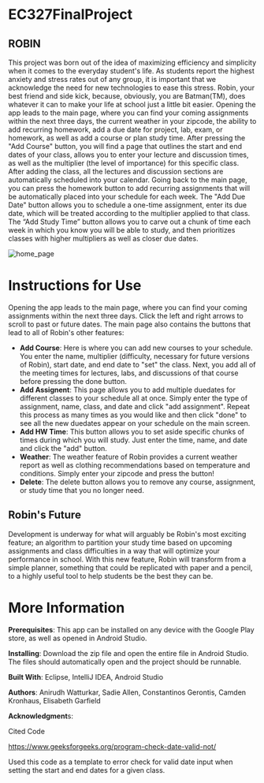 # EC327FinalProject

## ROBIN
This project was born out of the idea of maximizing efficiency and simplicity when it comes to the everyday student's life. As students report the highest anxiety and stress rates out of any group, it is important that we acknowledge the need for new technologies to ease this stress. Robin, your best friend and side kick, because, obviously, you are Batman(TM), does whatever it can to make your life at school just a little bit easier. Opening the app leads to the main page, where you can find your coming assignments within the next three days, the current weather in your zipcode, the ability to add recurring homework, add a due date for project, lab, exam, or homework, as well as add a course or plan study time. After pressing the "Add Course" button, you will find a page that outlines the start and end dates of your class, allows you to enter your lecture and discussion times, as well as the multiplier (the level of importance) for this specific class. After adding the class, all the lectures and discussion sections are automatically scheduled into your calendar. Going back to the main page, you can press the homework button to add recurring assignments that will be automatically placed into your schedule for each week. The "Add Due Date" button allows you to schedule a one-time assignment, enter its due date, which will be treated according to the multiplier applied to that class. The “Add Study Time” button allows you to carve out a chunk of time each week in which you know you will be able to study, and then prioritizes classes with higher multipliers as well as closer due dates. 

![home_page](https://user-images.githubusercontent.com/18174572/49895498-92ca3700-fe1e-11e8-8c99-ea9e4a46cce6.PNG)

# Instructions for Use
Opening the app leads to the main page, where you can find your coming assignments within the next three days. Click the left and right arrows to scroll to past or future dates. The main page also contains the buttons that lead to all of Robin's other features:
* **Add Course**: Here is where you can add new courses to your schedule. You enter the name, multiplier (difficulty, necessary for future versions of Robin), start date, and end date to "set" the class. Next, you add all of the meeting times for lectures, labs, and discussions of that course before pressing the done button.
* **Add Assignent**: This page allows you to add multiple duedates for different classes to your schedule all at once. Simply enter the type of assignment, name, class, and date and click "add assignment". Repeat this process as many times as you would like and then click "done" to see all the new duedates appear on your schedule on the main screen. 
* **Add HW Time**: This button allows you to set aside specific chunks of times during which you will study. Just enter the time, name, and date and click the "add" button. 
* **Weather**: The weather feature of Robin provides a current weather report as well as clothing recommendations based on temperature and conditions. Simply enter your zipcode and press the button!
* **Delete**: The delete button allows you to remove any course, assignment, or study time that you no longer need.

## Robin's Future
Development is underway for what will arguably be Robin's most exciting feature; an algorithm to partition your study time based on upcoming assignments and class difficulties in a way that will optimize your performance in school. With this new feature, Robin will transform from a simple planner, something that could be replicated with paper and a pencil, to a highly useful tool to help students be the best they can be. 


# More Information

**Prerequisites**: This app can be installed on any device with the Google Play store, as well as opened in Android Studio. 

**Installing**: Download the zip file and open the entire file in Android Studio. The files should automatically open and the project should be runnable. 

**Built With**: Eclipse, IntelliJ IDEA, Android Studio

**Authors**: Anirudh Watturkar, Sadie Allen, Constantinos Gerontis, Camden Kronhaus, Elisabeth Garfield


**Acknowledgment**s:

Cited Code

https://www.geeksforgeeks.org/program-check-date-valid-not/

Used this code as a template to error check for valid date input when setting the start and end dates for a given class.


